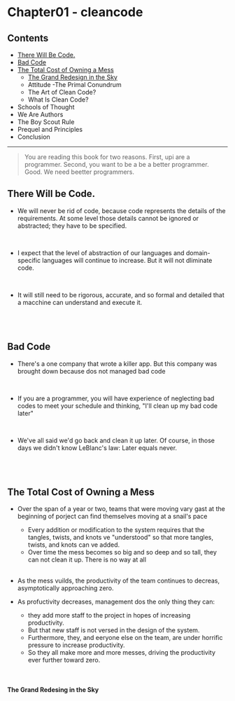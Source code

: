 # Chapter01 - cleancode #

## Contents ##
  
  - [There Will Be Code.](#1)
  - [Bad Code](#2)
  - [The Total Cost of Owning a Mess](#3)
    - [The Grand Redesign in the Sky](#3-1)
    - Attitude
     -The Primal Conundrum
    - The Art of Clean Code?
    - What Is Clean Code?
   - Schools of Thought
   - We Are Authors
   - The Boy Scout Rule
   - Prequel and Principles
   - Conclusion
   
   ---
   
   > You are reading this book for two reasons. First, upi are a programmer. 
   Second, you want to be a be a better programmer. Good. We need beetter programmers.
   
   
   
<a name="1"></a>
## There Will be Code. ##

- We will never be rid of code, because code represents the details of the requirements. At some level those details cannot be ignored or abstracted; they have to be specified.
</br>

- I expect that the level of abstraction of our languages and domain-specific languages will continue to increase. But it will not dliminate code.
</br>

- It will still need to be rigorous, accurate, and so formal and detailed that a macchine can understand and execute it.
</br></br></br></br>




<a name="2"></a>
## Bad Code ##

- There's a one company that wrote a killer app. But this company was brought down because dos not managed bad code
</br>

- If you are a programmer, you will have experience of neglecting bad codes to meet your schedule and thinking, "I'll clean up my bad code later"
</br>

- We've all said we'd go back and clean it up later. Of course, in those days we didn't know LeBlanc's law: Later equals never.
</br></br></br></br>




<a name="3"></a>
## The Total Cost of Owning a Mess ##

- Over the span of a year or two, teams that were moving vary gast at the beginning of porject can find themselves moving at a snail's pace
  - Every addition or modification to the system requires that the tangles, twists, and knots ve "understood" so that more tangles, twists, and knots can ve added.
  - Over time the mess becomes so big and so deep and so tall, they can not clean it up. There is no way at all
  </br>
  
- As the mess vuilds, the productivity of the team continues to decreas, asymptotically approaching zero.

- As profuctivity decreases, management dos the only thing they can: 
  - they add more staff to the project in hopes of increasing productivity.
  - But that new staff is not versed in the design of the system.
  - Furthermore, they, and eeryone else on the team, are under horrific pressure to increase productivity. 
  - So they all make more and more messes, driving the productivity ever further toward zero.
</br>
 
 
 <a name="3-1"></a>
 #### The Grand Redesing in the Sky ####
 
  
 













